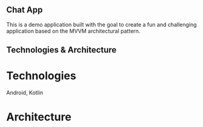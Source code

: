 ## **Chat App**
This is a demo application built with the goal to create a fun and challenging application based on the MVVM architectural pattern.
## Technologies & Architecture
# Technologies
Android, Kotlin
# Architecture
